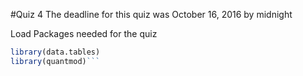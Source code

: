 #Quiz 4
The deadline for this quiz was October 16, 2016 by midnight

Load Packages needed for the quiz
```R
library(data.tables)
library(quantmod)```
